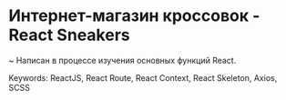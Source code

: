 # Интернет-магазин кроссовок - React Sneakers
~ Написан в процессе изучения основных функций React.

Keywords: ReactJS, React Route, React Context, React Skeleton, Axios, SCSS
